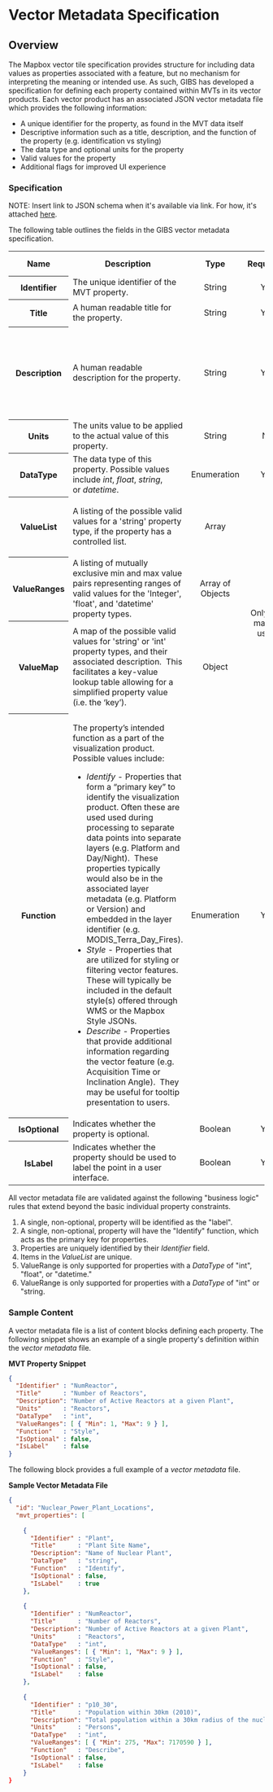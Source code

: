# Vector Metadata Specification
## Overview
The Mapbox vector tile specification provides structure for including data values as properties associated with a feature, but no mechanism for interpreting the meaning or intended use.  As such, GIBS has developed a specification for defining each property contained within MVTs in its vector products. Each vector product has an associated JSON vector metadata file which provides the following information:

* A unique identifier for the property, as found in the MVT data itself
* Descriptive information such as a title, description, and the function of the property (e.g. identification vs styling)
* The data type and optional units for the property
* Valid values for the property
* Additional flags for improved UI experience


### Specification
NOTE: Insert link to JSON schema when it's available via link. For how, it's attached [here](VectorMetadata_v1.0.json).

The following table outlines the fields in the GIBS vector metadata specification.  

<table style="width: 100.0%;">
        <colgroup>
          <col style="width: 7.0931%;"/>
          <col style="width: 56.8714%;"/>
          <col style="width: 6.52312%;"/>
          <col style="width: 10.3863%;"/>
          <col style="width: 19.126%;"/>
        </colgroup>
        <tbody>
          <tr>
            <th style="text-align: center;">Name</th>
            <th style="text-align: center;">Description</th>
            <th style="text-align: center;">Type</th>
            <th colspan="1" style="text-align: center;">Required?</th>
            <th colspan="1" style="text-align: center;">Sample Value</th>
          </tr>
          <tr>
            <th>Identifier</th>
            <td>
              <span>The unique identifier of the MVT property.</span>
            </td>
            <td style="text-align: center;">String</td>
            <td colspan="1" style="text-align: center;">
              Yes
            </td>
            <td colspan="1" style="text-align: center;">
              <code>FRP</code>
            </td>
          </tr>
          <tr>
            <th>Title</th>
            <td>A human readable title for the property.</td>
            <td style="text-align: center;">String</td>
            <td colspan="1" style="text-align: center;">
              Yes
            </td>
            <td colspan="1" style="text-align: center;">
              <code>Fire Radiative Power</code>
            </td>
          </tr>
          <tr>
            <th colspan="1">Description</th>
            <td colspan="1">A human readable description for the property.</td>
            <td colspan="1" style="text-align: center;">String</td>
            <td colspan="1" style="text-align: center;">
              Yes
            </td>
            <td colspan="1" style="text-align: center;">
              <code>
                <span>A measure of the rate of radiant heat output from a fire.</span>
              </code>
            </td>
          </tr>
          <tr>
            <th colspan="1">Units</th>
            <td colspan="1">The units value to be applied to the actual value of this property.</td>
            <td colspan="1" style="text-align: center;">String</td>
            <td colspan="1" style="text-align: center;">
              No
            </td>
            <td colspan="1" style="text-align: center;">
              <code>MW</code>
            </td>
          </tr>
          <tr>
            <th colspan="1">DataType</th>
            <td colspan="1">The data type of this property. Possible values include <em>int</em>, <em>float</em>, <em>string</em>, or <em>datetime</em>.</td>
            <td colspan="1" style="text-align: center;">Enumeration</td>
            <td colspan="1" style="text-align: center;">
              Yes
            </td>
            <td colspan="1" style="text-align: center;">
              <code>float</code>
            </td>
          </tr>
          <tr>
            <th colspan="1">ValueList</th>
            <td colspan="1">A listing of the possible valid values for a 'string' property type, if the property has a controlled list.</td>
            <td colspan="1" style="text-align: center;">Array</td>
            <td rowspan="3" style="text-align: center;">
              <p>
                <br/>
              </p>
              <p>
                ?
              </p>
              <p>Only one may be used </p>
            </td>
            <td colspan="1" style="text-align: center;">
              <code>
                <span>[ "Lake Ice", "Sea Ice", "Not Ice" ]</span>
              </code>
            </td>
          </tr>
          <tr>
            <th colspan="1">ValueRanges</th>
            <td colspan="1">A listing of mutually exclusive min and max value pairs representing ranges of valid values for the 'Integer', 'float', and 'datetime' property types.</td>
            <td colspan="1" style="text-align: center;">Array of Objects</td>
            <td colspan="1" style="text-align: center;">
              <code>
                <span>[ { "Min": 0, "Max": 99999999 } ]</span>
              </code>
            </td>
          </tr>
          <tr>
            <th colspan="1">ValueMap</th>
            <td colspan="1">A map of the possible valid values for 'string' or 'int' property types, and their associated description.  <span>This facilitates a key-value lookup table allowing for a simplified property value (i.e. the ‘key’).</span>
            </td>
            <td colspan="1" style="text-align: center;">Object</td>
            <td colspan="1" style="text-align: center;">
              <code>
                <span>{ 10 : “Processed Fire Pixel”,    20 : “Saturated Fire Pixel” }</span>
              </code>
            </td>
          </tr>
          <tr>
            <th colspan="1">Function</th>
            <td colspan="1">
              <p>The property’s intended function as a part of the visualization product. Possible values include:</p>
              <ul>
                <li>
                  <em>
                    <span>Identify</span>
                  </em>
                  <span> - Properties that form a “primary key” to identify the visualization product. Often these are used used during processing to separate data points into separate layers (e.g. Platform and Day/Night).  These properties typically would also be in the associated layer metadata (e.g. Platform or Version) and embedded in the layer identifier (e.g. MODIS_Terra_Day_Fires).</span>
                </li>
                <li>
                  <em>
                    <span>Style</span>
                  </em>
                  <span> - Properties that are utilized for styling or filtering vector features.  These will typically be included in the default style(s) offered through WMS or the Mapbox Style JSONs. </span>
                </li>
                <li>
                  <em>
                    <span>Describe</span>
                  </em>
                  <span> - Properties that provide additional information regarding the vector feature (e.g. Acquisition Time or Inclination Angle).  They may be useful for tooltip presentation to users.</span>
                </li>
              </ul>
            </td>
            <td colspan="1" style="text-align: center;">Enumeration</td>
            <td colspan="1" style="text-align: center;">
              Yes
            </td>
            <td colspan="1" style="text-align: center;">
              <code>Describe</code>
            </td>
          </tr>
          <tr>
            <th colspan="1">IsOptional</th>
            <td colspan="1">Indicates whether the property is optional.</td>
            <td colspan="1" style="text-align: center;">Boolean</td>
            <td colspan="1" style="text-align: center;">
              Yes
            </td>
            <td colspan="1" style="text-align: center;">
              <code>true</code>
            </td>
          </tr>
          <tr>
            <th colspan="1">IsLabel</th>
            <td colspan="1">Indicates whether the property should be used to label the point in a user interface.</td>
            <td colspan="1" style="text-align: center;">Boolean</td>
            <td colspan="1" style="text-align: center;">
              Yes
            </td>
            <td colspan="1" style="text-align: center;">
              <code>true</code>
            </td>
          </tr>
        </tbody>
      </table>

All vector metadata file are validated against the following "business logic" rules that extend beyond the basic individual property constraints.

1. A single, non-optional, property will be identified as the "label".
2. A single, non-optional, property will have the "Identify" function, which acts as the primary key for properties.
3. Properties are uniquely identified by their *Identifier* field.
4. Items in the *ValueList* are unique.
5. ValueRange is only supported for properties with a *DataType* of "int", "float", or "datetime."
6. ValueRange is only supported for properties with a *DataType* of "int" or "string.

### Sample Content
A vector metadata file is a list of content blocks defining each property. The following snippet shows an example of a single property's definition within the *vector metadata* file.

**MVT Property Snippet**

```json
{
  "Identifier" : "NumReactor",
  "Title"      : "Number of Reactors",
  "Description": "Number of Active Reactors at a given Plant",
  "Units"      : "Reactors",
  "DataType"   : "int",
  "ValueRanges": [ { "Min": 1, "Max": 9 } ],
  "Function"   : "Style",
  "IsOptional" : false,
  "IsLabel"    : false
}
```

The following block provides a full example of a *vector metadata* file.

**Sample Vector Metadata File**

```json
{
  "id": "Nuclear_Power_Plant_Locations",
  "mvt_properties": [
 
    {
      "Identifier" : "Plant",
      "Title"      : "Plant Site Name",
      "Description": "Name of Nuclear Plant",
      "DataType"   : "string",
      "Function"   : "Identify",
      "IsOptional" : false,
      "IsLabel"    : true
    },
 
    {
      "Identifier" : "NumReactor",
      "Title"      : "Number of Reactors",
      "Description": "Number of Active Reactors at a given Plant",
      "Units"      : "Reactors",
      "DataType"   : "int",
      "ValueRanges": [ { "Min": 1, "Max": 9 } ],
      "Function"   : "Style",
      "IsOptional" : false,
      "IsLabel"    : false
    },
 
    {
      "Identifier" : "p10_30",
      "Title"      : "Population within 30km (2010)",
      "Description": "Total population within a 30km radius of the nuclear plant (2010)",
      "Units"      : "Persons",
      "DataType"   : "int",
      "ValueRanges": [ { "Min": 275, "Max": 7170590 } ],
      "Function"   : "Describe",
      "IsOptional" : false,
      "IsLabel"    : false
    }
}
```
